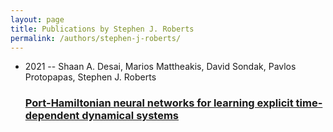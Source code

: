```yaml
---
layout: page
title: Publications by Stephen J. Roberts
permalink: /authors/stephen-j-roberts/
---
```


<ul class="post-list">
<li><span class='post-meta'>2021 -- Shaan A. Desai, Marios Mattheakis, David Sondak, Pavlos Protopapas, Stephen J. Roberts</span><h3><a class='post-link' href='../../port-hamiltonian-neural-networks-for-learning-explicit-time-dependent-dynamical-systems'>Port-Hamiltonian neural networks for learning explicit time-dependent dynamical systems</a></h3></li>

</ul>
